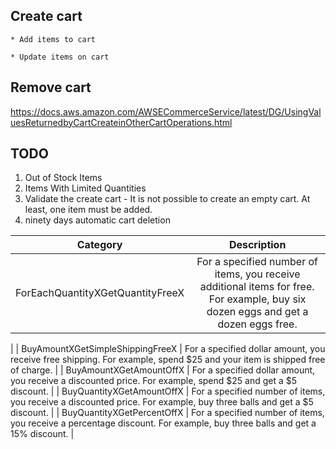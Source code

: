 ## Create cart

    * Add items to cart

    * Update items on cart

## Remove cart

https://docs.aws.amazon.com/AWSECommerceService/latest/DG/UsingValuesReturnedbyCartCreateinOtherCartOperations.html


## TODO

1. Out of Stock Items
2. Items With Limited Quantities
3. Validate the create cart - It is not possible to create an empty cart. At least, one item must be added.
4. ninety days automatic cart deletion

| Category        | Description 
| ------------- |:-------------:|
| ForEachQuantityXGetQuantityFreeX	      | For a specified number of items, you receive additional items for free. For example, buy six dozen eggs and get a dozen eggs free.
 |
| BuyAmountXGetSimpleShippingFreeX	      | For a specified dollar amount, you receive free shipping. For example, spend $25 and your item is shipped free of charge.
      |
| BuyAmountXGetAmountOffX	      	      | For a specified dollar amount, you receive a discounted price. For example, spend $25 and get a $5 discount.
      |
| BuyQuantityXGetAmountOffX	      	   | For a specified number of items, you receive a discounted price. For example, buy three balls and get a $5 discount.
      |
| BuyQuantityXGetPercentOffX	      	   | For a specified number of items, you receive a percentage discount. For example, buy three balls and get a 15% discount.
      |

